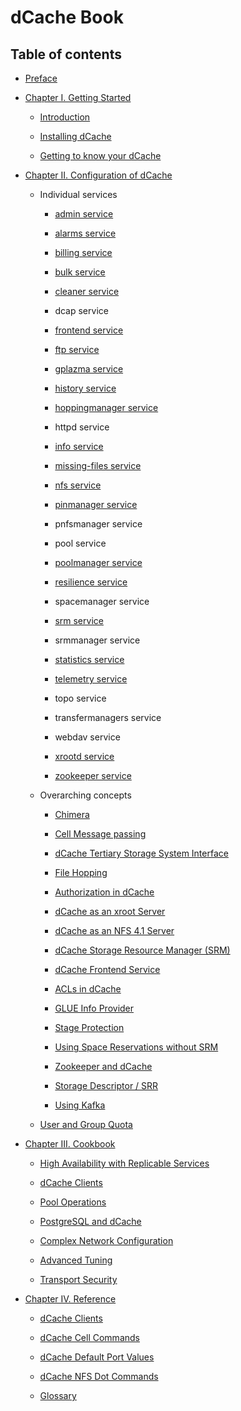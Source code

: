 dCache Book
===========

## Table of contents

-   [Preface](preface.md)

-   [Chapter I. Getting Started](intro.md)

    -   [Introduction](intro.md)

    -   [Installing dCache](install.md)

    -   [Getting to know your dCache](intouch.md)

-   [Chapter II. Configuration of dCache](config.md)

    -   Individual services

        -   [admin service](config-admin.md)

        -   [alarms service](config-alarms.md)

        -   [billing service](config-billing.md)

        -   [bulk service](config-bulk.md)

        -   [cleaner service](config-cleaner.md)

        -   dcap service

        -   [frontend service](config-frontend.md)

        -   [ftp service](config-ftp.md)

        -   [gplazma service](config-gplazma.md)

        -   [history service](config-history.md)

        -   [hoppingmanager service](config-hopping.md)

        -   httpd service

        -   [info service](config-info-provider.md)

        -   [missing-files service](config-missing-files.md)

        -   [nfs service](config-nfs.md)

        -   [pinmanager service](config-pinmanager.md)

        -   pnfsmanager service

        -   pool service

        -   [poolmanager service](config-PoolManager.md)

        -   [resilience service](config-resilience.md)

        -   spacemanager service

        -   [srm service](config-SRM.md)

        -   srmmanager service

        -   [statistics service](config-statistics.md)

        -   [telemetry service](config-telemetry.md)

        -   topo service

        -   transfermanagers service

        -   webdav service

        -   [xrootd service](config-xrootd.md)

        -   [zookeeper service](config-zookeeper.md)

    -   Overarching concepts

        -   [Chimera](config-chimera.md)

        -   [Cell Message passing](config-message-passing.md)

        -   [dCache Tertiary Storage System Interface](config-hsm.md)

        -   [File Hopping](config-hopping.md)

        -   [Authorization in dCache](config-gplazma.md)

        -   [dCache as an xroot Server](config-xrootd.md)

        -   [dCache as an NFS 4.1 Server](config-nfs.md)

        -   [dCache Storage Resource Manager (SRM)](config-SRM.md)

        -   [dCache Frontend Service](config-frontend.md)

        -   [ACLs in dCache](config-acl.md)

        -   [GLUE Info Provider](config-info-provider.md)

        -   [Stage Protection](config-stage-protection.md)

        -   [Using Space Reservations without SRM](config-write-token.md)

        -   [Zookeeper and dCache](config-zookeeper.md)

        -   [Storage Descriptor / SRR](srr.md)

        -   [Using Kafka](kafkaproducer.md)

	-   [User and Group Quota](quota.md)

-   [Chapter III. Cookbook](cookbook.md)

    -   [High Availability with Replicable
        Services](cookbook-ha-with-replicable-services.md)

    -   [dCache Clients](cookbook-clients.md)

    -   [Pool Operations](cookbook-pool.md)

    -   [PostgreSQL and dCache](cookbook-postgres.md)

    -   [Complex Network Configuration](cookbook-net.md)

    -   [Advanced Tuning](cookbook-advanced.md)

    -   [Transport Security](cookbook-transport-security.md)

-   [Chapter IV. Reference](reference.md)

    -   [dCache Clients](rf-clients-srm.md)

    -   [dCache Cell Commands](rf-cc-common.md)

    -   [dCache Default Port Values](rf-ports.md)

    -   [dCache NFS Dot Commands](rf-dot-commands.md)

    -   [Glossary](rf-glossary.md)
